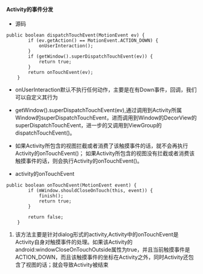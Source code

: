 #### Activity的事件分发
* 源码
```
public boolean dispatchTouchEvent(MotionEvent ev) {
        if (ev.getAction() == MotionEvent.ACTION_DOWN) {
            onUserInteraction();
        }
        if (getWindow().superDispatchTouchEvent(ev)) {
            return true;
        }
        return onTouchEvent(ev);
    }
```

*  onUserInteraction默认不执行任何动作，主要是在有Down事件，回调，我们可以自定义其行为

* getWindow().superDispatchTouchEvent(ev),通过调用到Activity所属Window的superDispatchTouchEvent，进而调用到Window的DecorView的superDispatchTouchEvent，进一步的又调用到ViewGroup的dispatchTouchEvent()。

* 如果Activity所包含的视图拦截或者消费了该触摸事件的话，就不会再执行Activity的onTouchEvent()；
如果Activity所包含的视图没有拦截或者消费该触摸事件的话，则会执行Activity的onTouchEvent()。

* activity的onTouchEvent
```
public boolean onTouchEvent(MotionEvent event) {
        if (mWindow.shouldCloseOnTouch(this, event)) {
            finish();
            return true;
        }

        return false;
    }
```
  1. 该方法主要是针对dialog形式的activity,Activity中的onTouchEvent是Activity自身对触摸事件的处理。如果该Activity的android:windowCloseOnTouchOutside属性为true，并且当前触摸事件是ACTION_DOWN，而且该触摸事件的坐标在Activity之外，同时Activity还包含了视图的话；就会导致Activity被结束
